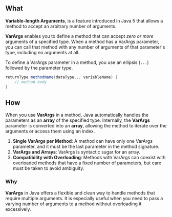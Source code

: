 ## What

**Variable-length Arguments**, is a feature introduced in Java 5 that allows a method to accept an arbitrary number of arguments. 

**VarArgs** enables you to define a method that can accept *zero or more* arguments of a specified type. When a method has a VarArgs parameter, you can call that method with any number of arguments of that parameter's type, including no arguments at all.

To define a VarArgs parameter in a method, you use an ellipsis (`...`) followed by the parameter type.
```java
returnType methodName(dataType... variableName) {
    // method body
}
```
## How

When you use **VarArgs** in a method, Java automatically handles the parameters as an **array** of the specified type. Internally, the **VarArgs** parameter is converted into an **array**, allowing the method to iterate over the arguments or access them using an index.

1. **Single VarArgs per Method**: A method can have only one VarArgs parameter, and it must be the last parameter in the method signature.
2. **VarArgs and Arrays**: VarArgs is syntactic sugar for an array.
3. **Compatibility with Overloading**: Methods with VarArgs can coexist with overloaded methods that have a fixed number of parameters, but care must be taken to avoid ambiguity.

### Why

**VarArgs** in Java offers a flexible and clean way to handle methods that require multiple arguments. It is especially useful when you need to pass a varying number of arguments to a method without overloading it excessively.